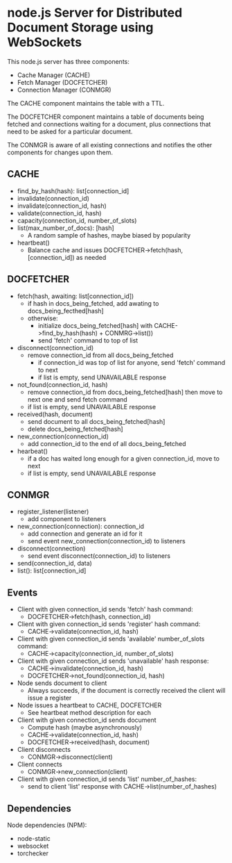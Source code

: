 node.js Server for Distributed Document Storage using WebSockets
================================================================

This node.js server has three components:

* Cache Manager (CACHE)
* Fetch Manager (DOCFETCHER)
* Connection Manager (CONMGR)

The CACHE component maintains the table with a TTL.

The DOCFETCHER component maintains a table of documents being fetched
and connections waiting for a document, plus connections that need to
be asked for a particular document.

The CONMGR is aware of all existing connections and notifies the other
components for changes upon them.

CACHE
-----

* find_by_hash(hash): list[connection_id]
* invalidate(connection_id)
* invalidate(connection_id, hash)
* validate(connection_id, hash)
* capacity(connection_id, number_of_slots)
* list(max_number_of_docs): [hash]
  * A random sample of hashes, maybe biased by popularity
* heartbeat()
  * Balance cache and issues DOCFETCHER->fetch(hash, [connection_id]) as needed

DOCFETCHER
----------

* fetch(hash, awaiting: list[connection_id])
  * if hash in docs_being_fetched, add awating to docs_being_fecthed[hash]
  * otherwise: 
    * initialize docs_being_fetched[hash] with CACHE->find_by_hash(hash) + CONMRG->list())
    * send 'fetch' command to top of list
* disconnect(connection_id)
  * remove connection_id from all docs_being_fetched
    * if connection_id was top of list for anyone, send 'fetch' command to next
    * if list is empty, send UNAVAILABLE response
* not_found(connection_id, hash)
  * remove connection_id from docs_being_fetched[hash] then move to next one and send fetch command
  * if list is empty, send UNAVAILABLE response
* received(hash, document)
  * send document to all docs_being_fetched[hash]
  * delete docs_being_fetched[hash]
* new_connection(connection_id)
  * add connection_id to the end of all docs_being_fetched
* hearbeat()
  * if a doc has waited long enough for a given connection_id, move to next
  * if list is empty, send UNAVAILABLE response

CONMGR
------

* register_listener(listener)
  * add component to listeners
* new_connection(connection): connection_id
  * add connection and generate an id for it
  * send event new_connection(connection_id) to listeners
* disconnect(connection)
  * send event disconnect(connection_id) to listeners
* send(connection_id, data)
* list(): list[connection_id]

Events
------

* Client with given connection_id sends 'fetch' hash command: 
  * DOCFETCHER->fetch(hash, connection_id)
* Client with given connection_id sends 'register' hash command:
  * CACHE->validate(connection_id, hash)
* Client with given connection_id sends 'available' number_of_slots command:
  * CACHE->capacity(connection_id, number_of_slots)
* Client with given connection_id sends 'unavailable' hash response:
  * CACHE->invalidate(connection_id, hash)
  * DOCFETCHER->not_found(connection_id, hash)
* Node sends document to client
  * Always succeeds, if the document is correctly received the client will issue a register
* Node issues a heartbeat to CACHE, DOCFETCHER
  * See heartbeat method description for each
* Client with given connection_id sends document
  * Compute hash (maybe asynchronously)
  * CACHE->validate(connection_id, hash)
  * DOCFETCHER->received(hash, document)
* Client disconnects
  * CONMGR->disconnect(client)
* Client connects
  * CONMGR->new_connection(client)
* Client with given connection_id sends 'list' number_of_hashes:
  * send to client 'list' response with CACHE->list(number_of_hashes)


Dependencies
------------

Node dependencies (NPM):

* node-static
* websocket
* torchecker
